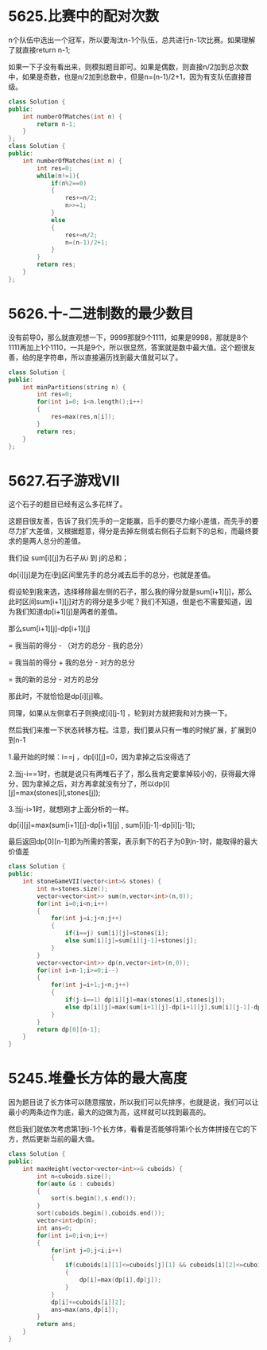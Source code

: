 # 5625.比赛中的配对次数



n个队伍中选出一个冠军，所以要淘汰n-1个队伍，总共进行n-1次比赛。如果理解了就直接return n-1;

如果一下子没有看出来，则模拟题目即可。如果是偶数，则直接n/2加到总次数中，如果是奇数，也是n/2加到总数中，但是n=(n-1)/2+1，因为有支队伍直接晋级。

```c++
class Solution {
public:
    int numberOfMatches(int n) {
        return n-1;
    }
};
class Solution {
public:
    int numberOfMatches(int n) {
        int res=0;
        while(n!=1){
            if(n%2==0)
            {
                res+=n/2;
                n>>=1;
            }
            else
            {
                res+=n/2;
                n=(n-1)/2+1;
            }
        }
        return res;
    }
};
```

# 5626.十-二进制数的最少数目



没有前导0，那么就直观想一下，9999那就9个1111，如果是9998，那就是8个1111再加上1个1110，一共是9个，所以很显然，答案就是数中最大值。这个题很友善，给的是字符串，所以直接遍历找到最大值就可以了。

```c++
class Solution {
public:
    int minPartitions(string n) {
		int res=0;
        for(int i=0; i<n.length();i++)
        {
            res=max(res,n[i]);
        }
        return res;
    }
};
```

# 5627.石子游戏VII



这个石子的题目已经有这么多花样了。

这题目很友善，告诉了我们先手的一定能赢，后手的要尽力缩小差值，而先手的要尽力扩大差值，又根据题意，得分是去掉左侧或右侧石子后剩下的总和，而最终要求的是两人总分的差值。

我们设 sum\[i]\[j]为石子从i 到 j的总和；

dp\[i]\[j]是为在i到j区间里先手的总分减去后手的总分，也就是差值。

假设轮到我来选，选择移除最左侧的石子，那么我的得分就是sum\[i+1][j]，那么此时区间sum\[i+1][j]对方的得分是多少呢？我们不知道，但是也不需要知道，因为我们知道dp\[i+1][j]是两者的差值。

那么sum\[i+1]\[j]-dp\[i+1][j]

=  我当前的得分 - （对方的总分 - 我的总分）

= 我当前的得分 + 我的总分 - 对方的总分

= 我的新的总分 - 对方的总分 

那此时，不就恰恰是dp\[i]\[j]嘛。

同理，如果从左侧拿石子则换成\[i][j-1] ，轮到对方就把我和对方换一下。

然后我们来推一下状态转移方程。注意，我们要从只有一堆的时候扩展，扩展到0到n-1

1.最开始的时候：i==j ，dp\[i]\[j]=0，因为拿掉之后没得选了

2.当j-i==1时，也就是说只有两堆石子了，那么我肯定要拿掉较小的，获得最大得分，因为拿掉之后，对方再拿就没有分了，所以dp\[i][j]=max(stones\[i],stones[j]);

3.当j-i>1时，就想刚才上面分析的一样。

dp\[i][j]=max(sum\[i+1]\[j]-dp[i+1]\[j] , sum\[i][j-1]-dp\[i]\[j-1]);

最后返回dp\[0][n-1]即为所需的答案，表示剩下的石子为0到n-1时，能取得的最大价值差

```c++
class Solution {
public:
    int stoneGameVII(vector<int>& stones) {
        int n=stones.size();
        vector<vector<int>> sum(n,vector<int>(n,0));
        for(int i=0;i<n;i++)
        {
            for(int j=i;j<n;j++)
            {
                if(i==j) sum[i][j]=stones[i];
                else sum[i][j]=sum[i][j-1]+stones[j];
            }
        }
        vector<vector<int>> dp(n,vector<int>(n,0));
        for(int i=n-1;i>=0;i--)
        {
            for(int j=i+1;j<n;j++)
            {
                if(j-i==1) dp[i][j]=max(stones[i],stones[j]);
                else dp[i][j]=max(sum[i+1][j]-dp[i+1][j],sum[i][j-1]-dp[i][j-1]);
            }
        }
        return dp[0][n-1];
    }
}
```

# 5245.堆叠长方体的最大高度

因为题目说了长方体可以随意摆放，所以我们可以先排序，也就是说，我们可以让最小的两条边作为底，最大的边做为高，这样就可以找到最高的。

然后我们就依次考虑第1到i-1个长方体，看看是否能够将第i个长方体拼接在它的下方，然后更新当前的最大值。

```c++
class Solution {
public:
    int maxHeight(vector<vector<int>>& cuboids) {
        int n=cuboids.size();
        for(auto &s : cuboids)
        {
            sort(s.begin(),s.end());
		}
        sort(cuboids.begin(),cuboids.end());
        vector<int>dp(n);
        int ans=0;
        for(int i=0;i<n;i++)
        {
            for(int j=0;j<i;i++)
            {
                if(cuboids[i][1]<=cuboids[j][1] && cuboids[i][2]<=cuboids[j][2])
                {
                    dp[i]=max(dp[i],dp[j]);
				}
            }
            dp[i]+=cuboids[i][2];
            ans=max(ans,dp[i]);
        }
        return ans;   
    }
}
```

